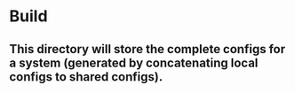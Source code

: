 # Build

## This directory will store the complete configs for a system (generated by concatenating local configs to shared configs).
